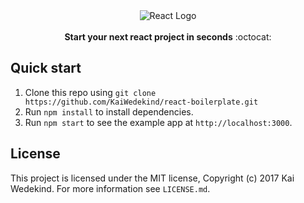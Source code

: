 <div style="display: flex; width: 100%; justify-content: center;">
    <img src="https://camo.githubusercontent.com/b194725966c6a5d21294d5bef4febdef7aa231ed/68747470733a2f2f7777772e6272616d2e75732f776f726470726573732f77702d636f6e74656e742f75706c6f6164732f323031362f30342f6573362d7765627061636b2d72656163742d626162656c2e706e67" alt="React Logo"/>
</div>
<br />

<div align="center"><strong>Start your next react project in seconds</strong> :octocat:</div>

## Quick start

1. Clone this repo using `git clone https://github.com/KaiWedekind/react-boilerplate.git`
1. Run `npm install` to install dependencies.
1. Run `npm start` to see the example app at `http://localhost:3000`.

## License

This project is licensed under the MIT license, Copyright (c) 2017 Kai Wedekind. For more information see `LICENSE.md`.
